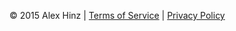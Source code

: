 &copy; 2015 Alex Hinz \| [Terms of Service](/terms_of_service.html) \| [Privacy Policy](/privacy_policy.html)
